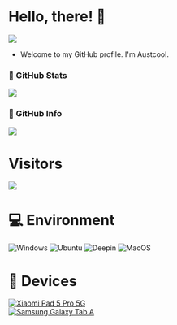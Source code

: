 # Hello, there! 👋
![](https://github.com/MattTheTekie/xiaoxindada/raw/main/images/Screen_Shot_2020-08-06_at_4.50.04_PM.png)
- Welcome to my GitHub profile. I'm Austcool.
### 📃 GitHub Stats
![](https://github-readme-stats.vercel.app/api?username=Austcool-Walker&show_icons=true&include_all_commits=true&theme=radical)
### 🧾 GitHub Info
![](https://github-readme-stats.vercel.app/api/top-langs/?username=Austcool-Walker&layout=compact&langs_count=10&theme=radical)

# Visitors
![](https://count.getloli.com/get/@Austcool-Walker?theme=gelbooru)

# 💻 Environment
![Windows](https://img.shields.io/badge/Windows%2010-00BBFF?style=flat-square&logo=Windows&logoColor=ffffff)
![Ubuntu](https://img.shields.io/badge/Ubuntu%2020%2e04-dd4814?style=flat-square&logo=ubuntu&logoColor=ffffff)
![Deepin](https://img.shields.io/badge/Deepin%2020%2e06-2fb0da?style=flat-square&logo=deepin&logoColor=ffffff)
![MacOS](https://img.shields.io/badge/MacOS-2fb0da?style=flat-square&message=macOS&color=grey&logo=apple&logoColor=FFFFFF&label=)
# 📱 Devices
[![Xiaomi Pad 5 Pro 5G](https://img.shields.io/badge/Xiaomi%20Pad%205%20Pro%205G-ED9121?style=flat-square&logo=xiaomi&logoColor=ffffff)](https://m.gsmarena.com/xiaomi_pad_5_pro-11043.php)<br>
[![Samsung Galaxy Tab A](https://img.shields.io/badge/Samsung%20Galaxy%20Tab%20A-fd4900?style=flat-square&logo=Samsung&logoColor=ffffff&color=blue)](https://icecat.biz/en/p/samsung/sm-t380nzkaitv/galaxy+tab+a-tablets-8801643627089-sm-t380-65176481.html)<br>
